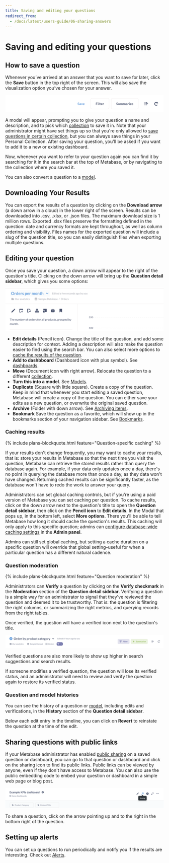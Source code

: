 ```yaml
---
title: Saving and editing your questions
redirect_from:
  - /docs/latest/users-guide/06-sharing-answers
---
```


# Saving and editing your questions

## How to save a question

Whenever you’ve arrived at an answer that you want to save for later, click the **Save** button in the top right of the screen. This will also save the visualization option you’ve chosen for your answer.

![Save button](../images/save-button.png)

A modal will appear, prompting you to give your question a name and description, and to pick which [collection][collections] to save it in. Note that your administrator might have set things up so that you're only allowed to [save questions in certain collection][collection-permissions], but you can always save things in your Personal Collection. After saving your question, you'll be asked if you want to add it to a new or existing dashboard.

Now, whenever you want to refer to your question again you can find it by searching for it in the search bar at the top of Metabase, or by navigating to the collection where you saved it.

You can also convert a question to a [model][model].

## Downloading Your Results

You can export the results of a question by clicking on the __Download arrow__ (a down arrow in a cloud) in the lower right of the screen. Results can be downloaded into .csv, .xlsx, or .json files. The maximum download size is 1 million rows. Exported .xlsx files preserve the formatting defined in the question: date and currency formats are kept throughout, as well as column ordering and visibility. Files names for the exported question will include a slug of the question title, so you can easily distinguish files when exporting multiple questions.

## Editing your question

Once you save your question, a down arrow will appear to the right of the question's title. Clicking on the down arrow will bring up the **Question detail sidebar**, which gives you some options:

![Question detail sidebar](../images/question-details-sidebar.png)

- **Edit details** (Pencil icon). Change the title of the question, and add some description for context. Adding a description will also make the question easier to find using the search bar. You can also select more options to [cache the results of the question](#caching-results).
- **Add to dashbboard** (Dashboard icon with plus symbol). See [dashboards][dashboards].
- **Move** (Document icon with right arrow). Relocate the question to a different [collection][collections].
- **Turn this into a model**. See [Models][model].
- **Duplicate** (Square with little square). Create a copy of the question. Keep in mind that whenever you start editing a saved question, Metabase will create a copy of the question. You can either save your edits as a new question, or overwrite the original saved question.
- **Archive** (Folder with down arrow). See [Archiving items][archiving-items].
- **Bookmark** Save the question as a favorite, which will show up in the bookmarks section of your navigation sidebar. See [Bookmarks](03-basic-exploration.md#bookmarks).

### Caching results

{% include plans-blockquote.html feature="Question-specific caching" %}

If your results don't change frequently, you may want to cache your results, that is: store your results in Metabase so that the next time you visit the question, Metabase can retrieve the stored results rather than query the database again. For example, if your data only updates once a day, there's no point in querying the database more than once a day, as they data won't have changed. Returning cached results can be significantly faster, as the database won't have to redo the work to answer your query.

Administrators can set global caching controls, but if you're using a paid version of Metabase you can set caching per question. To cache results, click on the down arrow next to the question's title to open the __Question detail sidebar__, then click on the __Pencil icon__ to __Edit details__. In the Modal that pops up, in the bottom left, select __More options__. There you'll be able to tell Metabase how long it should cache the question's results. This caching will only apply to this specific question; admins can [configure database-wide caching settings][caching] in the __Admin panel__.

Admins can still set global caching, but setting a cache duration on a specific question will override that global setting–useful for when a particular question has a different natural cadence.

### Question moderation

{% include plans-blockquote.html feature="Question moderation" %}

Administrators can **Verify** a question by clicking on the **Verify checkmark** in the **Moderation** section of the **Question detail sidebar**. Verifying a question is a simple way for an administrator to signal that they've reviewed the question and deemed it to be trustworthy. That is: the question is filtering the right columns, or summarizing the right metrics, and querying records from the right tables.

Once verified, the question will have a verified icon next to the question's title.

![Verified icon](../images/verified-icon.png)

Verified questions are also more likely to show up higher in search suggestions and search results.

If someone modifies a verified question, the question will lose its verified status, and an administrator will need to review and verify the question again to restore its verified status.

### Question and model histories

You can see the history of a question or [model][model], including edits and verifications, in the **History** section of the **Question detail sidebar**.

Below each edit entry in the timeline, you can click on **Revert** to reinstate the question at the time of the edit.

## Sharing questions with public links

If your Metabase administrator has enabled [public sharing](../../embedding/public-links.md) on a saved question or dashboard, you can go to that question or dashboard and click on the sharing icon to find its public links. Public links can be viewed by anyone, even if they don't have access to Metabase. You can also use the public embedding code to embed your question or dashboard in a simple web page or blog post.

![Share icon](../images/share-icon.png)

To share a question, click on the arrow pointing up and to the right in the bottom right of the question.

## Setting up alerts

You can set up questions to run periodically and notify you if the results are interesting. Check out [Alerts][alerts].

[alerts]: ./alerts.md
[archiving-items]: collections.html#archiving-items
[caching]: ../administration-guide/14-caching.md
[collections]: collections.html
[collection-permissions]: ../administration-guide/06-collections.md
[dashboards]: ../../dashboards/start.md
[model]: ../data-modeling/models.md
